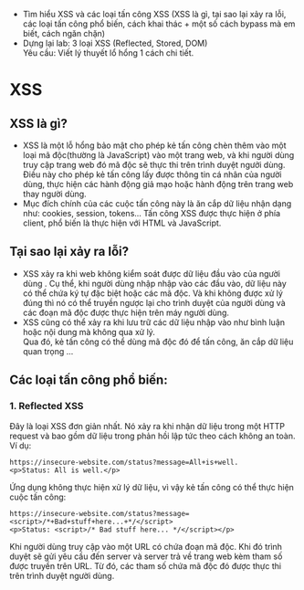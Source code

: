 - Tìm hiểu XSS và các loại tấn công XSS (XSS là gì, tại sao lại xảy ra lỗi, các loại tấn công phổ biến, cách khai thác + một số cách bypass mà em biết, cách ngăn chặn)
- Dựng lại lab: 3 loại XSS (Reflected, Stored, DOM) <br>
Yêu cầu: Viết lý thuyết lổ hổng 1 cách chi tiết.

# XSS 
## XSS là gì?
- XSS là một lỗ hổng bảo mật cho phép kẻ tấn công chèn thêm vào một loại mã độc(thường là JavaScript) vào một trang web, và khi người dùng truy cập trang web đó mã độc sẽ thực thi trên trình duyệt ngưởi dùng. Điều này cho phép kẻ tấn công lấy được thông tin cá nhân của người dùng, thực hiện các hành động giả mạo hoặc hành động trên trang web thay người dùng.
- Mục đích chính của các cuộc tấn công này là ăn cắp dữ liệu nhận dạng như: cookies, session, tokens... Tấn công XSS được thực hiện ở phía client, phổ biến là thực hiện với HTML và JavaScript.
## Tại sao lại xảy ra lỗi?
- XSS xảy ra khi web không kiểm soát được dữ liệu đầu vào của người dùng . Cụ thể, khi người dùng nhập nhập vào các đầu vào, dữ liệu này có thể chứa ký tự đặc biệt hoặc các mã độc. Và khi không được xử lý đúng thì nó có thể truyền ngược lại cho trình duyệt của người dùng và các đoạn mã độc được thực hiện trên máy người dùng.
- XSS cũng có thể xảy ra khi lưu trữ các dữ liệu nhập vào như bình luận hoặc nội dung mà không qua xử lý. <br>
Qua đó, kẻ tấn công có thể dùng mã độc đó để tấn công, ăn cắp dữ liệu quan trọng ...
## Các loại tấn công phổ biến:
### 1. Reflected XSS
Đây là loại XSS đơn giản nhất. Nó xảy ra khi nhận dữ liệu trong một HTTP request và bao gồm dữ liệu trong phản hồi lập tức theo cách không an toàn. Ví dụ:
```
https://insecure-website.com/status?message=All+is+well.
<p>Status: All is well.</p>
```
Ứng dụng không thực hiện xử lý dữ liệu, vì vậy kẻ tấn công có thể thực hiện cuộc tấn công:
```
https://insecure-website.com/status?message=<script>/*+Bad+stuff+here...+*/</script>
<p>Status: <script>/* Bad stuff here... */</script></p>
```
Khi người dùng truy cập vào một URL có chứa đoạn mã độc. Khi đó trình duyệt sẽ gửi yêu cầu đến server và server trả về trang web kèm tham số được truyền trên URL. Từ đó, các tham số chứa mã độc đó được thực thi trên trình duyệt người dùng.

